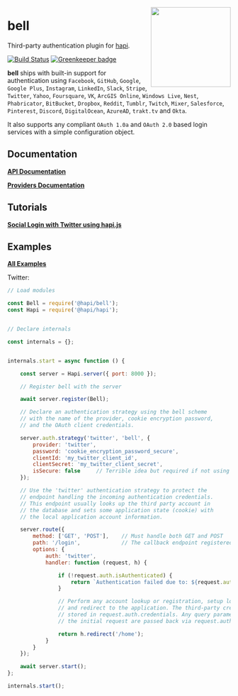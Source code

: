 <a href="http://hapijs.com"><img src="https://raw.githubusercontent.com/hapijs/assets/master/images/family.png" width="180px" align="right" /></a>

# bell

Third-party authentication plugin for [hapi](https://github.com/hapijs/hapi).

[![Build Status](https://secure.travis-ci.org/hapijs/bell.svg?branch=master)](http://travis-ci.org/hapijs/bell) [![Greenkeeper badge](https://badges.greenkeeper.io/hapijs/bell.svg)](https://greenkeeper.io/)

**bell** ships with built-in support for authentication using `Facebook`, `GitHub`, `Google`,
`Google Plus`, `Instagram`, `LinkedIn`, `Slack`, `Stripe`, `Twitter`, `Yahoo`, `Foursquare`,
`VK`, `ArcGIS Online`, `Windows Live`, `Nest`, `Phabricator`, `BitBucket`, `Dropbox`, `Reddit`,
`Tumblr`, `Twitch`, `Mixer`, `Salesforce`, `Pinterest`, `Discord`, `DigitalOcean`, `AzureAD`,
`trakt.tv` and `Okta`.

It also supports any compliant `OAuth 1.0a` and `OAuth 2.0` based login services with a simple
configuration object.

## Documentation

[**API Documentation**](API.md)

[**Providers Documentation**](Providers.md)

## Tutorials

[**Social Login with Twitter using hapi.js**](http://mph-web.de/social-signup-with-twitter-using-hapi-js/)

## Examples

[**All Examples**](/examples)

Twitter:

```js
// Load modules

const Bell = require('@hapi/bell');
const Hapi = require('@hapi/hapi');


// Declare internals

const internals = {};


internals.start = async function () {

    const server = Hapi.server({ port: 8000 });

    // Register bell with the server

    await server.register(Bell);

    // Declare an authentication strategy using the bell scheme
    // with the name of the provider, cookie encryption password,
    // and the OAuth client credentials.

    server.auth.strategy('twitter', 'bell', {
        provider: 'twitter',
        password: 'cookie_encryption_password_secure',
        clientId: 'my_twitter_client_id',
        clientSecret: 'my_twitter_client_secret',
        isSecure: false     // Terrible idea but required if not using HTTPS especially if developing locally
    });

    // Use the 'twitter' authentication strategy to protect the
    // endpoint handling the incoming authentication credentials.
    // This endpoint usually looks up the third party account in
    // the database and sets some application state (cookie) with
    // the local application account information.

    server.route({
        method: ['GET', 'POST'],    // Must handle both GET and POST
        path: '/login',             // The callback endpoint registered with the provider
        options: {
            auth: 'twitter',
            handler: function (request, h) {

                if (!request.auth.isAuthenticated) {
                    return `Authentication failed due to: ${request.auth.error.message}`;
                }

                // Perform any account lookup or registration, setup local session,
                // and redirect to the application. The third-party credentials are
                // stored in request.auth.credentials. Any query parameters from
                // the initial request are passed back via request.auth.credentials.query.

                return h.redirect('/home');
            }
        }
    });

    await server.start();
};

internals.start();
```
